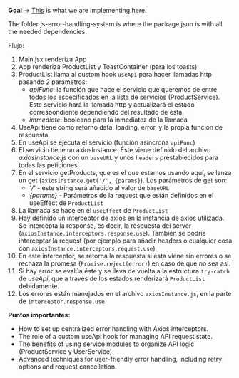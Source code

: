 **Goal** -> [This](https://dev.to/riyon_sebastian/building-a-robust-frontend-error-handling-system-with-axios-and-custom-hooks-27k3) is what we are implementing here. 

The folder js-error-handling-system is where the package.json is with all the needed dependencies.

Flujo:
1. Main.jsx renderiza App
2. App renderiza ProductList y ToastContainer (para los toasts)
3. ProductList llama al custom hook `useApi` para hacer llamadas http pasando 2 parámetros:
	-   *apiFunc*: la función que hace el servicio que queremos de entre todos los especificados en la lista de servicios (ProductService). Este servicio hará la llamada http y actualizará el estado correspondiente dependiendo del resultado de ésta.
	-   *immediate*: booleano para la inmediatez de la llamada
4. UseApi tiene como retorno data, loading, error, y la propia función de respuesta.
5. En useApi se ejecuta el servicio (función asíncrona `apiFunc`)
6. El servicio tiene un axiosInstance. Éste viene definido del archivo *axiosInstance.js* con un `baseURL` y unos `headers` prestablecidos para todas las peticiones.
7. En el servicio getProducts, que es el que estamos usando aquí, se lanza un get (`axiosInstance.get('/', {params}`). Los parámetros de get son:
	- *'/'* - este string será añadido al valor de `baseURL`
	- *{params}* - Parámetros de la request que están definidos en el useEffect de `ProductList`
8. La llamada se hace en el `useEffect` de `ProductList`
9. Hay definido un interceptor de axios en la instancia de axios utilizada. Se intercepta la response, es decir, la respuesta del server (`axiosInstance.interceptors.response.use`). También se podría interceptar la request (por ejemplo para añadir headers o cualquier cosa con `axiosInstance.interceptors.request.use`)
10. En este interceptor, se retorna la respuesta si ésta viene sin errores o se rechaza la promesa (`Promise.reject(error)`) en caso de que no sea así. 
11. Si hay error se evalúa éste y se lleva de vuelta a la estructura `try-catch` de *useApi*, que a través de los estados renderizará `ProductList` debidamente.
12. Los errores están manejados en el archivo `axiosInstance.js`, en la parte de `interceptor.response.use`


**Puntos importantes:**
- How to set up centralized error handling with Axios interceptors.
- The role of a custom useApi hook for managing API request state.
- The benefits of using service modules to organize API logic (ProductService y UserService)
- Advanced techniques for user-friendly error handling, including retry options and request cancellation.
	

